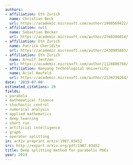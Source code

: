 ```yaml
---
authors:
- affiliation: Eth Zurich
  name: Christian Beck
  url: https://academic.microsoft.com/author/2908569422/
- affiliation: null
  name: Sebastian Becker
  url: https://academic.microsoft.com/author/2340386014/
- affiliation: Eth Zurich
  name: Patrick Cheridito
  url: https://academic.microsoft.com/author/2430905803/
- affiliation: Eth Zurich
  name: Arnulf Jentzen
  url: https://academic.microsoft.com/author/1128886760/
- affiliation: Nanyang Technological University
  name: Ariel Neufeld
  url: https://academic.microsoft.com/author/2138239264/
date: '2019-07-08'
estimated_citations: 28
fields:
- parabola
- mathematical finance
- stochastic control
- numerical analysis
- applied mathematics
- deep learning
- short run
- artificial intelligence
- graph
- operator splitting
in: arXiv preprint arXiv:1907.03452
src: http://export.arxiv.org/pdf/1907.03452
title: Deep splitting method for parabolic PDEs
year: 2019
---
```

